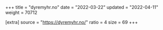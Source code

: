 +++
title = "dyremyhr.no"
date = "2022-03-22"
updated = "2022-04-11"
weight = 70712

[extra]
source = "https://dyremyhr.no/"
ratio = 4
size = 69
+++
